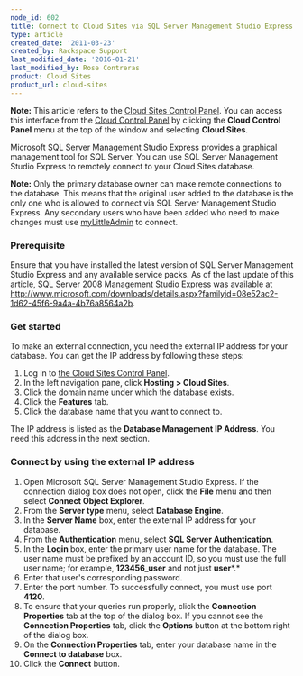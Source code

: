 ```yaml
---
node_id: 602
title: Connect to Cloud Sites via SQL Server Management Studio Express
type: article
created_date: '2011-03-23'
created_by: Rackspace Support
last_modified_date: '2016-01-21'
last_modified_by: Rose Contreras
product: Cloud Sites
product_url: cloud-sites
---
```


**Note:** This article refers to the [Cloud Sites Control Panel](https://manage.rackspacecloud.com/). You can access this
interface from the [Cloud Control Panel](https://mycloud.rackspace.com/)
by clicking the **Cloud Control Panel** menu at the top of the window
and selecting **Cloud Sites**.

Microsoft SQL Server Management Studio Express provides a graphical
management tool for SQL Server. You can use SQL Server Management Studio
Express to remotely connect to your Cloud Sites database.

**Note:** Only the primary database owner can make remote connections to
the database. This means that the original user added to the database is
the only one who is allowed to connect via SQL Server Management Studio
Express. Any secondary users who have been added who need to make
changes must use
[myLittleAdmin](/how-to/rackspace-cloud-sites-essentials-mylittleadmin-database-management-interface "Working with a MSSQL database")
to connect.

### Prerequisite

Ensure that you have installed the latest version of SQL Server
Management Studio Express and any available service packs. As of the
last update of this article, SQL Server 2008 Management Studio Express
was available at
<http://www.microsoft.com/downloads/details.aspx?familyid=08e52ac2-1d62-45f6-9a4a-4b76a8564a2b>.

### Get started

To make an external connection, you need the external IP address for
your database. You can get the IP address by following these steps:

1.  Log in to [the Cloud Sites Control Panel](https://manage.rackspacecloud.com "https://manage.rackspacecloud.com").
2.  In the left navigation pane, click **Hosting > Cloud Sites**.
3.  Click the domain name under which the database exists.
4.  Click the **Features** tab.
5.  Click the database name that you want to connect to.

The IP address is listed as the **Database Management IP Address**. You
need this address in the next section.

### Connect by using the external IP address

1.  Open Microsoft SQL Server Management Studio Express.
    If the connection dialog box does not open, click the
    **File** menu and then select **Connect Object Explorer**.
2.  From the **Server type** menu, select **Database Engine**.
3.  In the **Server Name** box, enter the external IP address for
    your database.
4.  From the **Authentication** menu, select **SQL Server
    Authentication**.
5.  In the **Login** box, enter the primary user name for the
    database.
    The user name must be prefixed by an account ID, so you must use the
    full user name; for example, **123456_user** and not just
    **user***.*
6.  Enter that user's corresponding password.
7.  Enter the port number. To successfully connect, you must use port
    **4120**.
8.  To ensure that your queries run properly, click the **Connection
    Properties** tab at the top of the dialog box.
    If you cannot see the **Connection Properties** tab, click the
    **Options** button at the bottom right of the dialog box.
9.  On the **Connection Properties** tab, enter your database name in
    the **Connect to database** box.
10. Click the **Connect** button.
